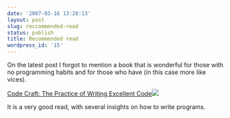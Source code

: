```yaml
---
date: '2007-03-16 13:20:13'
layout: post
slug: reccommended-read
status: publish
title: Recommended read
wordpress_id: '15'
---
```


On the latest post I forgot to mention a book that is wonderful for those with no programming habits and for those who have (in this case more like vices). 

[Code Craft: The Practice of Writing Excellent Code](http://www.amazon.com/gp/product/1593271190?ie=UTF8&tag=genedrift-20&linkCode=as2&camp=1789&creative=9325&creativeASIN=1593271190)![](http://www.assoc-amazon.com/e/ir?t=genedrift-20&l=as2&o=1&a=1593271190)

It is a very good read, with several insights on how to write programs. 
